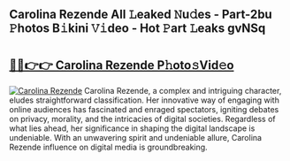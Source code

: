 ## Carolina Rezende All 𝙻eaked 𝙽u𝚍es - Part-2bu 𝙿hotos B𝚒kini 𝚅𝚒deo - Hot 𝙿art 𝙻eaks gvNSq

# <h2><a href="http://ld2pmcr.urlbe.top/?page=Carolina+Rezende">🔗🔗👉👉 Carolina Rezende P𝚑oto𝚜Vid𝚎o</a></h2>

[![Carolina Rezende](https://i.imgur.com/eBuTRDB.gif)](http://ld2pmcr.urlbe.top/?page=Carolina+Rezende)
Carolina Rezende, a complex and intriguing character, eludes straightforward classification. Her innovative way of engaging with online audiences has fascinated and enraged spectators, igniting debates on privacy, morality, and the intricacies of digital societies. Regardless of what lies ahead, her significance in shaping the digital landscape is undeniable. With an unwavering spirit and undeniable allure, Carolina Rezende influence on digital media is groundbreaking.
